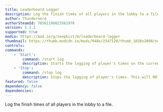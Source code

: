```yaml
---
title: Leaderboard Logger
description: Log the finish times of all players in the lobby to a file.
author: Thundernerd
authorSteamId: 76561198023561976
version: 2.1.1
supported: true
modio: https://mod.io/g/zeepkist/m/leaderboard-logger
thumbnail: https://thumb.modcdn.io/mods/948e/2347120/thumb_1020x2000/new_project_11.png
controls:
commands:
    - 'Start':
        command: /start log
        description: Starts the logging of player's times on the current track.
    - 'Stop':
        command: /stop log
        description: Stops the logging of player's times. This will NOT save the times to a file.
featured: false
dependency: false
dependencies:
---
```


Log the finish times of all players in the lobby to a file.
